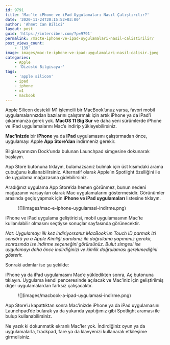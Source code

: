 ```yaml
---
id: 9791
title: 'Mac’te iPhone ve iPad Uygulamaları Nasıl Çalıştırılır?'
date: '2020-11-24T20:15:52+03:00'
author: 'Ahmet Can Bilici'
layout: post
guid: 'https://intersiber.com/?p=9791'
permalink: /macte-iphone-ve-ipad-uygulamalari-nasil-calistirilir/
post_views_count:
    - '139'
image: images/mac-te-iphone-ve-ipad-uygulamalari-nasil-calisir.jpeg
categories:
    - Apple
    - 'Dizüstü Bilgisayar'
tags:
    - 'apple silicon'
    - ipad
    - iphone
    - m1
    - macbook
---
```


Apple Silicon destekli M1 işlemcili bir MacBook’unuz varsa, favori mobil uygulamalarınızdan bazılarını çalıştırmak için artık iPhone ya da iPad’i çıkarmanıza gerek yok. **MacOS 11 Big Sur** ve daha yeni sürümlerde iPhone ve iPad uygulamalarını Mac’e indirip yükleyebilirsiniz.

**Mac’inizde** bir **iPhone** ya da **iPad** uygulamasını çalıştırmadan önce, uygulamayı Apple **App** **Store’dan** indirmeniz gerekir.

Bilgisayarınızın Dock’unda bulunan Launchpad simgesine dokunarak başlayın.

App Store butonuna tıklayın, bulamazsanız bulmak için üst kısımdaki arama çubuğunu kullanabilirsiniz. Alternatif olarak Apple’ın Spotlight özelliğini ile de uygulama mağazasına gidebilirsiniz.

Aradığınız uygulama App Store’da hemen görünmez, bunun nedeni mağazanın varsayılan olarak Mac uygulamalarını göstermesidir. Görünümler arasında geçiş yapmak için **iPhone ve iPad uygulamaları** listesine tıklayın.

<figure class="wp-block-image size-large">![](images/mac-e-iphone-uygulamasi-indirme.png)</figure>iPhone ve iPad uygulama geliştiricisi, mobil uygulamasının Mac’te kullanılabilir olmasını seçtiyse sonuçlar sayfasında görünecektir.

*Not: Uygulamayı ilk kez indiriyorsanız MacBook’un Touch ID parmak izi sensörü ya a Apple Kimliği parolanız ile doğrulama yapmanız gerekir, sonrasında ise indirme seçeneğini görürsünüz. Bulut simgesi ise uygulamayı daha önce indirdiğinizi ve kimlik doğrulaması gerekmediğini gösterir.*

Sonraki adımlar ise şu şekilde:

iPhone ya da iPad uygulamasını Mac’e yükledikten sonra, Aç butonuna tıklayın. Uygulama kendi penceresinde açılacak ve Mac’iniz için geliştirilmiş diğer uygulamalardan farksız çalışacaktır.

<figure class="wp-block-image size-large">![](images/macbook-a-ipad-uygulamasi-indirme.png)</figure>App Store’u kapattıktan sonra Mac’inizde iPhone ya da iPad uygulamasını Launchpad’de bularak ya da yukarıda yaptığımız gibi Spotlight araması ile bulup kullanabilirsiniz.

Ne yazık ki dokunmatik ekranlı Mac’ler yok. İndirdiğiniz oyun ya da uygulamalarla, trackpad, fare ya da klavyenizi kullanarak etkileşime girmelisiniz.